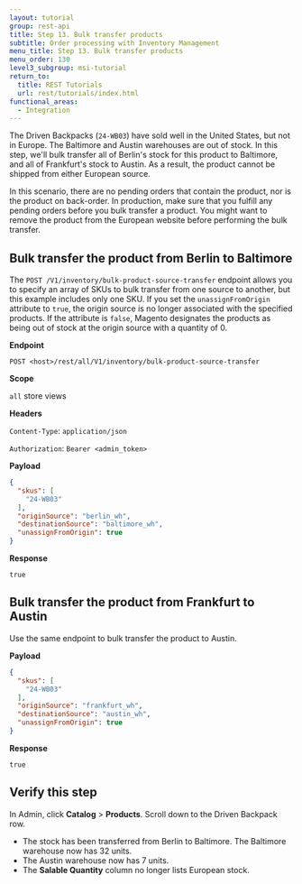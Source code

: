 ```yaml
---
layout: tutorial
group: rest-api
title: Step 13. Bulk transfer products
subtitle: Order processing with Inventory Management
menu_title: Step 13. Bulk transfer products
menu_order: 130
level3_subgroup: msi-tutorial
return_to:
  title: REST Tutorials
  url: rest/tutorials/index.html
functional_areas:
  - Integration
---
```


The Driven Backpacks (`24-WB03`) have sold well in the United States, but not in Europe. The Baltimore and Austin warehouses are out of stock. In this step, we'll bulk transfer all of Berlin's stock for this product to Baltimore, and all of Frankfurt's stock to Austin. As a result, the product cannot be shipped from either European source.

In this scenario, there are no pending orders that contain the product, nor is the product on back-order. In production, make sure that you fulfill any pending orders before you bulk transfer a product. You might want to remove the product from the European website before performing the bulk transfer.

## Bulk transfer the product from Berlin to Baltimore

The `POST /V1/inventory/bulk-product-source-transfer` endpoint allows you to specify an array of SKUs to bulk transfer from one source to another, but this example includes only one SKU. If you set the `unassignFromOrigin` attribute to `true`, the origin source is no longer associated with the specified products. If the attribute is `false`, Magento designates the products as being out of stock at the origin source with a quantity of 0.

**Endpoint**

`POST <host>/rest/all/V1/inventory/bulk-product-source-transfer`

**Scope**

`all` store views

**Headers**

`Content-Type`: `application/json`

`Authorization`: `Bearer <admin_token>`

**Payload**

```json
{
  "skus": [
    "24-WB03"
  ],
  "originSource": "berlin_wh",
  "destinationSource": "baltimore_wh",
  "unassignFromOrigin": true
}
```

**Response**

`true`

## Bulk transfer the product from Frankfurt to Austin

Use the same endpoint to bulk transfer the product to Austin.

**Payload**

```json
{
  "skus": [
    "24-WB03"
  ],
  "originSource": "frankfurt_wh",
  "destinationSource": "austin_wh",
  "unassignFromOrigin": true
}
```

**Response**

`true`

## Verify this step

In Admin, click **Catalog** > **Products**. Scroll down to the Driven Backpack row.

* The stock has been transferred from Berlin to Baltimore. The Baltimore warehouse now has 32 units.
* The Austin warehouse now has 7 units.
* The **Salable Quantity** column no longer lists European stock.
